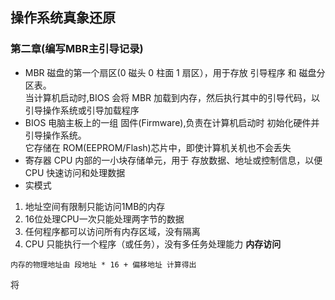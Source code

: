 ## 操作系统真象还原
### 第二章(编写MBR主引导记录)
- MBR
磁盘的第一个扇区(0 磁头 0 柱面 1 扇区），用于存放 引导程序 和 磁盘分区表。  
当计算机启动时,BIOS 会将 MBR 加载到内存，然后执行其中的引导代码，以引导操作系统或引导加载程序
- BIOS
电脑主板上的一组 固件(Firmware),负责在计算机启动时 初始化硬件并引导操作系统。  
它存储在 ROM(EEPROM/Flash)芯片中，即使计算机关机也不会丢失
- 寄存器
CPU 内部的一小块存储单元，用于 存放数据、地址或控制信息，以便 CPU 快速访问和处理数据  
- 实模式
1. 地址空间有限制只能访问1MB的内存
2. 16位处理CPU一次只能处理两字节的数据
3. 任何程序都可以访问所有内存区域，没有隔离
4. CPU 只能执行一个程序（或任务），没有多任务处理能力
**内存访问**
```
内存的物理地址由 段地址 * 16 + 偏移地址 计算得出
```
将

